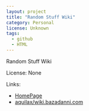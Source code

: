 ```yaml
---
layout: project
title: "Random Stuff Wiki"
category: Personal
license: Unknown
tags:
  - github
  - HTML
---
```


Random Stuff Wiki

License: None

Links:

* [HomePage](https://wiki.bazadanni.com)
* [aquilax/wiki.bazadanni.com](https://github.com/aquilax/wiki.bazadanni.com)
